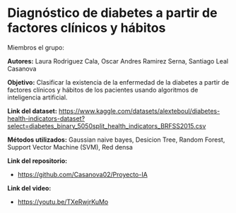 # Diagnóstico de diabetes a partir de factores clínicos y hábitos

Miembros el grupo:

**Autores:** Laura Rodriguez Cala, Oscar Andres Ramirez Serna, Santiago Leal Casanova

**Objetivo:** Clasificar la existencia de la enfermedad de la diabetes a partir de factores clínicos y hábitos de los pacientes usando algoritmos de inteligencia artificial.

**Link del dataset:** https://www.kaggle.com/datasets/alexteboul/diabetes-health-indicators-dataset?select=diabetes_binary_5050split_health_indicators_BRFSS2015.csv

**Métodos utilizados:** Gaussian naive bayes, Desicion Tree, Random Forest, Support Vector Machine (SVM), Red densa

**Link del repositorio:**
  * https://github.com/Casanova02/Proyecto-IA

**Link del video:**
  * https://youtu.be/TXeRwjrKuMo
